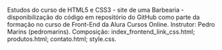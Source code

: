 Estudos do curso de HTML5 e CSS3 - site de uma Barbearia - disponibilização do código em repositório do GitHub como parte da formação no curso de Front-End da Alura Cursos Online. Instrutor: Pedro Marins (pedromarins). 
Composição: index_frontend_link_css.html; produtos.html; contato.html; style.css.
